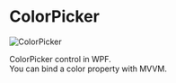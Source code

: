 # ColorPicker  
![ColorPicker](https://user-images.githubusercontent.com/9315925/82182346-1f83f900-991f-11ea-9803-dff1c810ece0.gif)

ColorPicker control in WPF.  
You can bind a color property with MVVM.
